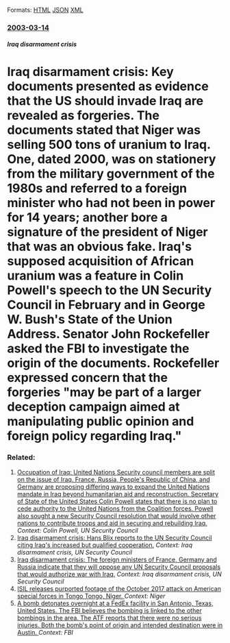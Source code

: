 
Formats: [HTML](/news/2003/03/14/iraq-disarmament-crisis-key-documents-presented-as-evidence-that-the-us-should-invade-iraq-are-revealed-as-forgeries-the-documents-stated.html)  [JSON](/news/2003/03/14/iraq-disarmament-crisis-key-documents-presented-as-evidence-that-the-us-should-invade-iraq-are-revealed-as-forgeries-the-documents-stated.json)  [XML](/news/2003/03/14/iraq-disarmament-crisis-key-documents-presented-as-evidence-that-the-us-should-invade-iraq-are-revealed-as-forgeries-the-documents-stated.xml)  

### [2003-03-14](/news/2003/03/14/index.md)

##### Iraq disarmament crisis
#  Iraq disarmament crisis: Key documents presented as evidence that the US should invade Iraq are revealed as forgeries. The documents stated that Niger was selling 500 tons of uranium to Iraq. One, dated 2000, was on stationery from the military government of the 1980s and referred to a foreign minister who had not been in power for 14 years; another bore a signature of the president of Niger that was an obvious fake. Iraq's supposed acquisition of African uranium was a feature in Colin Powell's speech to the UN Security Council in February and in George W. Bush's State of the Union Address. Senator John Rockefeller asked the FBI to investigate the origin of the documents. Rockefeller expressed concern that the forgeries "may be part of a larger deception campaign aimed at manipulating public opinion and foreign policy regarding Iraq."




### Related:

1. [ Occupation of Iraq: United Nations Security council members are split on the issue of Iraq. France, Russia, People's Republic of China, and Germany are proposing differing ways to expand the United Nations mandate in Iraq beyond humanitarian aid and reconstruction. Secretary of State of the United States Colin Powell states that there is no plan to cede authority to the United Nations from the Coalition forces. Powell also sought a new Security Council resolution that would involve other nations to contribute troops and aid in securing and rebuilding Iraq.](/news/2003/08/22/occupation-of-iraq-united-nations-security-council-members-are-split-on-the-issue-of-iraq-france-russia-people-s-republic-of-china-and.md) _Context: Colin Powell, UN Security Council_
2. [ Iraq disarmament crisis: Hans Blix reports to the UN Security Council citing Iraq's increased but qualified cooperation.](/news/2003/03/7/iraq-disarmament-crisis-hans-blix-reports-to-the-un-security-council-citing-iraq-s-increased-but-qualified-cooperation.md) _Context: Iraq disarmament crisis, UN Security Council_
3. [ Iraq disarmament crisis: The foreign ministers of France, Germany and Russia indicate that they will oppose any UN Security Council proposals that would authorize war with Iraq.](/news/2003/03/5/iraq-disarmament-crisis-the-foreign-ministers-of-france-germany-and-russia-indicate-that-they-will-oppose-any-un-security-council-proposa.md) _Context: Iraq disarmament crisis, UN Security Council_
4. [ISIL releases purported footage of the October 2017 attack on American special forces in Tongo Tongo, Niger. ](/news/2018/03/5/isil-releases-purported-footage-of-the-october-2017-attack-on-american-special-forces-in-tongo-tongo-niger.md) _Context: Niger_
5. [A bomb detonates overnight at a FedEx facility in San Antonio, Texas, United States. The FBI believes the bombing is linked to the other bombings in the area. The ATF reports that there were no serious injuries. Both the bomb's point of origin and intended destination were in Austin. ](/news/2018/03/20/a-bomb-detonates-overnight-at-a-fedex-facility-in-san-antonio-texas-united-states-the-fbi-believes-the-bombing-is-linked-to-the-other-bom.md) _Context: FBI_

